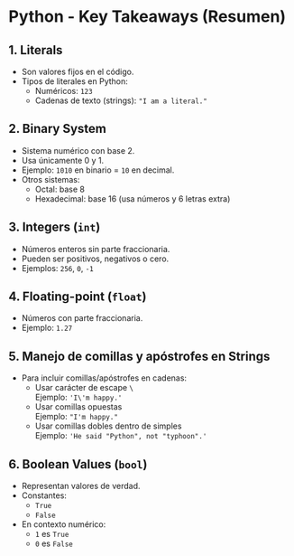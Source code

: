 # Python - Key Takeaways (Resumen)

## 1. Literals
- Son valores fijos en el código.
- Tipos de literales en Python:
  - Numéricos: `123`
  - Cadenas de texto (strings): `"I am a literal."`

## 2. Binary System
- Sistema numérico con base 2.
- Usa únicamente 0 y 1.
- Ejemplo: `1010` en binario = `10` en decimal.
- Otros sistemas:
  - Octal: base 8
  - Hexadecimal: base 16 (usa números y 6 letras extra)

## 3. Integers (`int`)
- Números enteros sin parte fraccionaria.
- Pueden ser positivos, negativos o cero.
- Ejemplos: `256`, `0`, `-1`

## 4. Floating-point (`float`)
- Números con parte fraccionaria.
- Ejemplo: `1.27`

## 5. Manejo de comillas y apóstrofes en Strings
- Para incluir comillas/apóstrofes en cadenas:
  - Usar carácter de escape `\`  
    Ejemplo: `'I\'m happy.'`
  - Usar comillas opuestas  
    Ejemplo: `"I'm happy."`
  - Usar comillas dobles dentro de simples  
    Ejemplo: `'He said "Python", not "typhoon".'`

## 6. Boolean Values (`bool`)
- Representan valores de verdad.
- Constantes:
  - `True`
  - `False`
- En contexto numérico:
  - `1` es `True`
  - `0` es `False`
